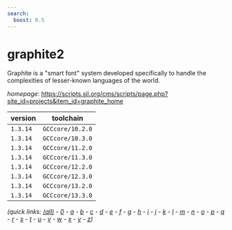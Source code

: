```yaml
---
search:
  boost: 0.5
---
```

# graphite2

Graphite is a "smart font" system developed specifically to  handle the complexities of lesser-known languages of the world.

*homepage*: <https://scripts.sil.org/cms/scripts/page.php?site_id=projects&item_id=graphite_home>

version | toolchain
--------|----------
``1.3.14`` | ``GCCcore/10.2.0``
``1.3.14`` | ``GCCcore/10.3.0``
``1.3.14`` | ``GCCcore/11.2.0``
``1.3.14`` | ``GCCcore/11.3.0``
``1.3.14`` | ``GCCcore/12.2.0``
``1.3.14`` | ``GCCcore/12.3.0``
``1.3.14`` | ``GCCcore/13.2.0``
``1.3.14`` | ``GCCcore/13.3.0``


*(quick links: [(all)](../index.md) - [0](../0/index.md) - [a](../a/index.md) - [b](../b/index.md) - [c](../c/index.md) - [d](../d/index.md) - [e](../e/index.md) - [f](../f/index.md) - [g](../g/index.md) - [h](../h/index.md) - [i](../i/index.md) - [j](../j/index.md) - [k](../k/index.md) - [l](../l/index.md) - [m](../m/index.md) - [n](../n/index.md) - [o](../o/index.md) - [p](../p/index.md) - [q](../q/index.md) - [r](../r/index.md) - [s](../s/index.md) - [t](../t/index.md) - [u](../u/index.md) - [v](../v/index.md) - [w](../w/index.md) - [x](../x/index.md) - [y](../y/index.md) - [z](../z/index.md))*

